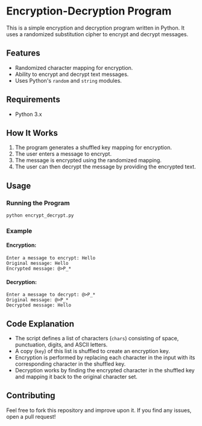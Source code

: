 # Encryption-Decryption Program

This is a simple encryption and decryption program written in Python. It uses a randomized substitution cipher to encrypt and decrypt messages.

## Features
- Randomized character mapping for encryption.
- Ability to encrypt and decrypt text messages.
- Uses Python's `random` and `string` modules.

## Requirements
- Python 3.x

## How It Works
1. The program generates a shuffled key mapping for encryption.
2. The user enters a message to encrypt.
3. The message is encrypted using the randomized mapping.
4. The user can then decrypt the message by providing the encrypted text.

## Usage

### Running the Program
```bash
python encrypt_decrypt.py
```

### Example
#### Encryption:
```
Enter a message to encrypt: Hello
Original message: Hello
Encrypted message: @>P_*
```

#### Decryption:
```
Enter a message to decrypt: @>P_*
Original message: @>P_*
Decrypted message: Hello
```

## Code Explanation
- The script defines a list of characters (`chars`) consisting of space, punctuation, digits, and ASCII letters.
- A copy (`key`) of this list is shuffled to create an encryption key.
- Encryption is performed by replacing each character in the input with its corresponding character in the shuffled key.
- Decryption works by finding the encrypted character in the shuffled key and mapping it back to the original character set.

## Contributing
Feel free to fork this repository and improve upon it. If you find any issues, open a pull request!




